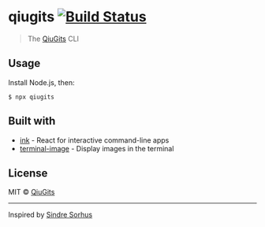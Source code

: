 # qiugits [![Build Status](https://travis-ci.org/qiugits/qiugits.svg?branch=master)](https://travis-ci.org/qiugits/qiugits)

> The [QiuGits](https://gitshell.net) CLI

<!--
<img src="screenshot.png" width="752">
-->

## Usage

Install Node.js, then:

```
$ npx qiugits
```


## Built with

- [ink](https://github.com/vadimdemedes/ink) - React for interactive command-line apps
- [terminal-image](https://github.com/sindresorhus/terminal-image) - Display images in the terminal


## License

MIT © [QiuGits](https://gitshell.net)

---
Inspired by [Sindre Sorhus](https://github.com/sindresorhus/sindresorhus)
